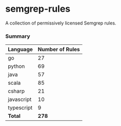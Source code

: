 # semgrep-rules
A collection of permissively licensed Semgrep rules.


### Summary
| Language | Number of Rules |
|----------|-----------------|
| go | 27 |
| python | 69 |
| java | 57 |
| scala | 85 |
| csharp | 21 |
| javascript | 10 |
| typescript | 9 |
| **Total** | **278** |
